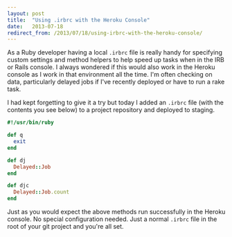 ```yaml
---
layout: post
title:  "Using .irbrc with the Heroku Console"
date:   2013-07-18
redirect_from: /2013/07/18/using-irbrc-with-the-heroku-console/
---
```


As a Ruby developer having a local `.irbrc` file is really handy for specifying custom settings and method helpers to help speed up tasks when in the IRB or Rails console. I always wondered if this would also work in the Heroku console as I work in that environment all the time. I'm often checking on data, particularly delayed jobs if I've recently deployed or have to run a rake task.

I had kept forgetting to give it a try but today I added an `.irbrc` file (with the contents you see below) to a project repository and deployed to staging.

```ruby
#!/usr/bin/ruby

def q
  exit
end

def dj
  Delayed::Job
end

def djc
  Delayed::Job.count
end
```

Just as you would expect the above methods run successfully in the Heroku console. No special configuration needed. Just a normal `.irbrc` file in the root of your git project and you're all set.

